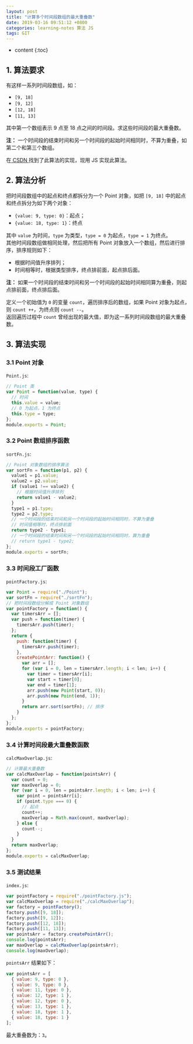 ```yaml
---
layout: post
title: "计算多个时间段数组的最大重叠数"
date: 2019-03-16 09:51:12 +0800
categories: learning-notes 算法 JS
tags: GIT
---
```

* content
{:toc}

## 1. 算法要求

有这样一系列时间段数组，如：

+ `[9, 18]`
+ `[9, 12]`
+ `[12, 18]`
+ `[11, 13]`

其中第一个数组表示 9 点至 18 点之间的时间段。求这些时间段的最大重叠数。<br>

**注：** 一个时间段的结束时间和另一个时间段的起始时间相同时，不算为重叠，如第二个和第三个数组。<br>

在[ CSDN ](https://blog.csdn.net/s634772208/article/details/46492651)找到了此算法的实现，现用 JS 实现此算法。

## 2. 算法分析

把时间段数组中的起点和终点都拆分为一个 Point 对象，如把 `[9, 18]` 中的起点和终点拆分为如下两个对象：

+ `{value: 9, type: 0}`：起点；
+ `{value: 18, type: 1}`：终点

其中 `value` 为时间，`type` 为类型，`type = 0` 为起点，`type = 1` 为终点。<br>
其他时间段数组做相同处理，然后把所有 Point 对象放入一个数组，然后进行排序，排序规则如下：

+ 根据时间值升序排列；
+ 时间相等时，根据类型排序，终点排前面，起点排后面。

**注：** 如果一个时间段的结束时间和另一个时间段的起始时间相同算为重叠，则起点排前面，终点排后面。<br>

定义一个初始值为 `0` 的变量 `count`，遍历排序后的数组，如果 Point 对象为起点，则 `count ++`，为终点则 `count --`。<br>
返回遍历过程中 `count` 曾经出现的最大值，即为这一系列时间段数组的最大重叠数。





## 3. 算法实现

### 3.1 Point 对象

`Point.js`:

```js
// Point 类
var Point = function(value, type) {
  // 时间
  this.value = value;
  // 0 为起点，1 为终点
  this.type = type;
};
module.exports = Point;
```

### 3.2 Point 数组排序函数

`sortFn.js`:

```js
// Point 对象数组的排序算法
var sortFn = function(p1, p2) {
  value1 = p1.value;
  value2 = p2.value;
  if (value1 !== value2) {
    // 根据时间值升序排列
    return value1 - value2;
  }
  type1 = p1.type;
  type2 = p2.type;
  // 一个时间段的结束时间和另一个时间段的起始时间相同时，不算为重叠
  // 时间值相等时，终点排前面
  return type2 - type1;
  // 一个时间段的结束时间和另一个时间段的起始时间相同时，算为重叠
  // return type1 - type2;
};
module.exports = sortFn;
```

### 3.3 时间段工厂函数

`pointFactory.js`:

```js
var Point = require("./Point");
var sortFn = require("./sortFn");
// 把时间段数组分解成 Point 对象数组
var pointFactory = function() {
  var timersArr = [];
  var push = function(timer) {
    timersArr.push(timer);
  };
  return {
    push: function(timer) {
      timersArr.push(timer);
    },
    createPointArr: function() {
      var arr = [];
      for (var i = 0, len = timersArr.length; i < len; i++) {
        var timer = timersArr[i];
        var start = timer[0];
        var end = timer[1];
        arr.push(new Point(start, 0));
        arr.push(new Point(end, 1));
      }
      return arr.sort(sortFn); // 排序
    }
  };
};
module.exports = pointFactory;
```

### 3.4 计算时间段最大重叠数函数

`calcMaxOverlap.js`:

```js
// 计算最大重叠数
var calcMaxOverlap = function(pointsArr) {
  var count = 0;
  var maxOverlap = 0;
  for (var i = 0, len = pointsArr.length; i < len; i++) {
    var point = pointsArr[i];
    if (point.type === 0) {
      // 起点
      count++;
      maxOverlap = Math.max(count, maxOverlap);
    } else {
      count--;
    }
  }
  return maxOverlap;
};
module.exports = calcMaxOverlap;
```

### 3.5 测试结果

`index.js`:

```js
var pointFactory = require("./pointFactory.js");
var calcMaxOverlap = require("./calcMaxOverlap");
var factory = pointFactory();
factory.push([9, 18]);
factory.push([9, 12]);
factory.push([12, 18]);
factory.push([11, 13]);
var pointsArr = factory.createPointArr();
console.log(pointsArr);
var maxOverlap = calcMaxOverlap(pointsArr);
console.log(maxOverlap);
```
`pointsArr` 结果如下：
```js
var pointsArr = [
  { value: 9, type: 0 },
  { value: 9, type: 0 },
  { value: 11, type: 0 },
  { value: 12, type: 1 },
  { value: 12, type: 0 },
  { value: 13, type: 1 },
  { value: 18, type: 1 },
  { value: 18, type: 1 }
];
```
最大重叠数为：`3`。
